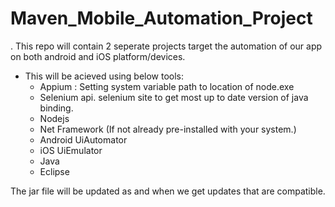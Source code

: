 # Maven_Mobile_Automation_Project

. This repo will contain 2 seperate projects target the automation of our app on both android and iOS platform/devices.

- This will be acieved using below tools:
    - Appium  : Setting system variable path to location of node.exe
    - Selenium api. selenium site to get most up to date version of java binding.
    - Nodejs
    - Net Framework (If not already pre-installed with your system.)
    - Android UiAutomator
    - iOS UiEmulator
    - Java
    - Eclipse

The jar file will be updated as and when we get updates that are compatible.
